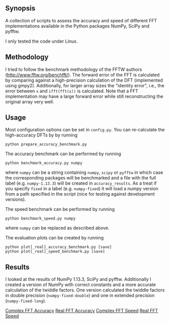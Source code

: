 ## Synopsis

A collection of scripts to assess the accuracy and speed of different FFT implementations available in the Python packages NumPy, SciPy and pyfftw.

I only tested the code under Linux.

## Methodology

I tried to follow the benchmark methodology of the FFTW authors (http://www.fftw.org/benchfft/). The forward error of the FFT is calculated by comparing against a high-precision calculation of the DFT (implemented using gmpy2). Additionally, for larger array sizes the "identity error", i.e., the error between `x` and `ifft(fft(x))` is calculated. Note that a FFT implementation may have a large forward error while still reconstructing the original array very well.

## Usage

Most configuration options can be set in `config.py`. You can re-calculate the high-accuracy DFTs by by running
```
python prepare_accuracy_benchmark.py
```
The accuracy benchmark can be performed by running
```
python benchmark_accuracy.py numpy
```
where `numpy` can be a string containing `numpy`, `scipy` or `pyfftw` in which case the corresponding packages will be benchmarked and a file with the full label (e.g. `numpy-1.13.3`) will be created in `accuracy_results`. As a treat if you specify `fixed` in a label (e.g. `numpy-fixed`) it will load a numpy version from a path specified in the script (nice for testing against development versions).

The speed benchmark can be performed by running
```
python benchmark_speed.py numpy
```
where `numpy` can be replaced as described above.

The evaluation plots can be created by running
```
python plot[_real]_accuracy_benchmark.py [save]
python plot[_real]_speed_benchmark.py [save]
```

## Results
I looked at the results of NumPy 1.13.3, SciPy and pyfftw. Additionally I created a version of NumPy with correct constants and a more accurate calculation of the twiddle factors. One version calculated the twiddle factors in double precision (`numpy-fixed-double`) and one in extended precision (`numpy-fixed-long`).

[Complex FFT Accuracy](result_plots/accuracy_complex.png)
[Real FFT Accuracy](result_plots/accuracy_real.png)
[Complex FFT Speed](result_plots/speed_complex.png)
[Real FFT Speed](result_plots/speed_real.png)
